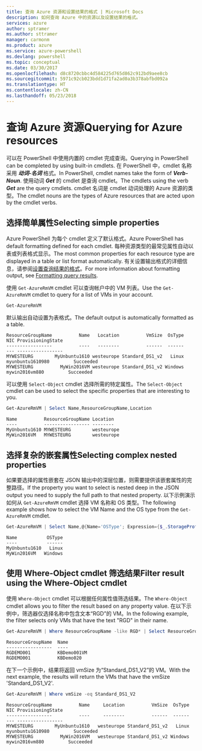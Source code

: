 ```yaml
---
title: 查询 Azure 资源和设置结果的格式 | Microsoft Docs
description: 如何查询 Azure 中的资源以及设置结果的格式。
services: azure
author: sptramer
ms.author: sttramer
manager: carmonm
ms.product: azure
ms.service: azure-powershell
ms.devlang: powershell
ms.topic: conceptual
ms.date: 03/30/2017
ms.openlocfilehash: d8c8720cbbc4d584225d765d862c912bd9aee8cb
ms.sourcegitcommit: 5971c92cb023bdd1d71fa2ad0a3b378abfbd092a
ms.translationtype: HT
ms.contentlocale: zh-CN
ms.lasthandoff: 05/23/2018
---
```

# <a name="querying-for-azure-resources"></a><span data-ttu-id="ca181-103">查询 Azure 资源</span><span class="sxs-lookup"><span data-stu-id="ca181-103">Querying for Azure resources</span></span>

<span data-ttu-id="ca181-104">可以在 PowerShell 中使用内置的 cmdlet 完成查询。</span><span class="sxs-lookup"><span data-stu-id="ca181-104">Querying in PowerShell can be completed by using built-in cmdlets.</span></span> <span data-ttu-id="ca181-105">在 PowerShell 中，cmdlet 名称采用 **_动词-名词_** 格式。</span><span class="sxs-lookup"><span data-stu-id="ca181-105">In PowerShell, cmdlet names take the form of **_Verb-Noun_**.</span></span> <span data-ttu-id="ca181-106">使用动词 **_Get_** 的 cmdlet 是查询 cmdlet。</span><span class="sxs-lookup"><span data-stu-id="ca181-106">The cmdlets using the verb **_Get_** are the query cmdlets.</span></span> <span data-ttu-id="ca181-107">cmdlet 名词是 cmdlet 动词处理的 Azure 资源的类型。</span><span class="sxs-lookup"><span data-stu-id="ca181-107">The cmdlet nouns are the types of Azure resources that are acted upon by the cmdlet verbs.</span></span>


## <a name="selecting-simple-properties"></a><span data-ttu-id="ca181-108">选择简单属性</span><span class="sxs-lookup"><span data-stu-id="ca181-108">Selecting simple properties</span></span>

<span data-ttu-id="ca181-109">Azure PowerShell 为每个 cmdlet 定义了默认格式。</span><span class="sxs-lookup"><span data-stu-id="ca181-109">Azure PowerShell has default formatting defined for each cmdlet.</span></span> <span data-ttu-id="ca181-110">每种资源类型的最常见属性自动以表或列表格式显示。</span><span class="sxs-lookup"><span data-stu-id="ca181-110">The most common properties for each resource type are displayed in a table or list format automatically.</span></span> <span data-ttu-id="ca181-111">有关设置输出格式的详细信息，请参阅[设置查询结果的格式](formatting-output.md)。</span><span class="sxs-lookup"><span data-stu-id="ca181-111">For more information about formatting output, see [Formatting query results](formatting-output.md).</span></span>

<span data-ttu-id="ca181-112">使用 `Get-AzureRmVM` cmdlet 可以查询帐户中的 VM 列表。</span><span class="sxs-lookup"><span data-stu-id="ca181-112">Use the `Get-AzureRmVM` cmdlet to query for a list of VMs in your account.</span></span>

```powershell
Get-AzureRmVM
```

<span data-ttu-id="ca181-113">默认输出自动设置为表格式。</span><span class="sxs-lookup"><span data-stu-id="ca181-113">The default output is automatically formatted as a table.</span></span>

```
ResourceGroupName          Name   Location          VmSize  OsType              NIC ProvisioningState
-----------------          ----   --------          ------  ------              --- -----------------
MYWESTEURG        MyUnbuntu1610 westeurope Standard_DS1_v2   Linux myunbuntu1610980         Succeeded
MYWESTEURG          MyWin2016VM westeurope Standard_DS1_v2 Windows   mywin2016vm880         Succeeded
```

<span data-ttu-id="ca181-114">可以使用 `Select-Object` cmdlet 选择所需的特定属性。</span><span class="sxs-lookup"><span data-stu-id="ca181-114">The `Select-Object` cmdlet can be used to select the specific properties that are interesting to you.</span></span>

```powershell
Get-AzureRmVM | Select Name,ResourceGroupName,Location
```

```
Name          ResourceGroupName Location
----          ----------------- --------
MyUnbuntu1610 MYWESTEURG        westeurope
MyWin2016VM   MYWESTEURG        westeurope
```

## <a name="selecting-complex-nested-properties"></a><span data-ttu-id="ca181-115">选择复杂的嵌套属性</span><span class="sxs-lookup"><span data-stu-id="ca181-115">Selecting complex nested properties</span></span>

<span data-ttu-id="ca181-116">如果要选择的属性嵌套在 JSON 输出中的深层位置，则需要提供该嵌套属性的完整路径。</span><span class="sxs-lookup"><span data-stu-id="ca181-116">If the property you want to select is nested deep in the JSON output you need to supply the full path to that nested property.</span></span> <span data-ttu-id="ca181-117">以下示例演示如何从 `Get-AzureRmVM` cmdlet 选择 VM 名称和 OS 类型。</span><span class="sxs-lookup"><span data-stu-id="ca181-117">The following example shows how to select the VM Name and the OS type from the `Get-AzureRmVM` cmdlet.</span></span>

```powershell
Get-AzureRmVM | Select Name,@{Name='OSType'; Expression={$_.StorageProfile.OSDisk.OSType}}
```

```
Name           OSType
----           ------
MyUnbuntu1610   Linux
MyWin2016VM   Windows
```

## <a name="filter-result-using-the-where-object-cmdlet"></a><span data-ttu-id="ca181-118">使用 Where-Object cmdlet 筛选结果</span><span class="sxs-lookup"><span data-stu-id="ca181-118">Filter result using the Where-Object cmdlet</span></span>

<span data-ttu-id="ca181-119">使用 `Where-Object` cmdlet 可以根据任何属性值筛选结果。</span><span class="sxs-lookup"><span data-stu-id="ca181-119">The `Where-Object` cmdlet allows you to filter the result based on any property value.</span></span> <span data-ttu-id="ca181-120">在以下示例中，筛选器仅选择名称中包含文本“RGD”的 VM。</span><span class="sxs-lookup"><span data-stu-id="ca181-120">In the following example, the filter selects only VMs that have the text "RGD" in their name.</span></span>

```powershell
Get-AzureRmVM | Where ResourceGroupName -like RGD* | Select ResourceGroupName,Name
```

```
ResourceGroupName  Name
-----------------  ----
RGDEMO001          KBDemo001VM
RGDEMO001          KBDemo020
```

<span data-ttu-id="ca181-121">在下一个示例中，结果将返回 vmSize 为“Standard_DS1_V2”的 VM。</span><span class="sxs-lookup"><span data-stu-id="ca181-121">With the next example, the results will return the VMs that have the vmSize 'Standard_DS1_V2'.</span></span>

```powershell
Get-AzureRmVM | Where vmSize -eq Standard_DS1_V2
```

```
ResourceGroupName          Name     Location          VmSize  OsType              NIC ProvisioningState
-----------------          ----     --------          ------  ------              --- -----------------
MYWESTEURG        MyUnbuntu1610   westeurope Standard_DS1_v2   Linux myunbuntu1610980         Succeeded
MYWESTEURG          MyWin2016VM   westeurope Standard_DS1_v2 Windows   mywin2016vm880         Succeeded
```
